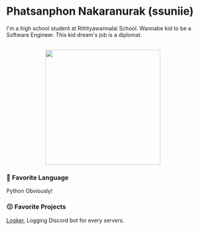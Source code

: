 # Phatsanphon Nakaranurak (ssuniie)
I'm a high school student at Rittityawannalai School. Wannabe kid to be a Software Engineer. This kid dream's job is a diplomat.
<br>
<br><p  align="center">
  <img  width =300 src="https://i.pinimg.com/originals/50/1a/f8/501af8237381920bd90e4f6cfb1ec55f.gif">
</p>


### 🤖 Favorite Language
Python Obviously!

### 😗 Favorite Projects
[Logker](https://github.com/ssuniie/Logker), Logging Discord bot for every servers.
